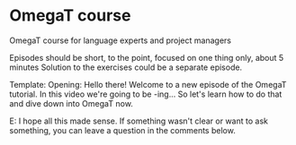 # OmegaT course
OmegaT course for language experts and project managers

Episodes should be short, to the point, focused on one thing only, about 5 minutes 
Solution to the exercises could be a separate episode. 

Template: 
Opening: Hello there! Welcome to a new episode of the OmegaT tutorial. In this video we're going to be -ing... 
So let's learn how to do that and dive down into OmegaT now.

E: I hope all this made sense. If something wasn't clear or want to ask something, you can leave a question in the comments below. 

